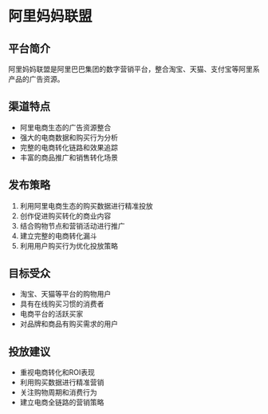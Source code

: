 # 阿里妈妈联盟

## 平台简介
阿里妈妈联盟是阿里巴巴集团的数字营销平台，整合淘宝、天猫、支付宝等阿里系产品的广告资源。

## 渠道特点
- 阿里电商生态的广告资源整合
- 强大的电商数据和购买行为分析
- 完整的电商转化链路和效果追踪
- 丰富的商品推广和销售转化场景

## 发布策略
1. 利用阿里电商生态的购买数据进行精准投放
2. 创作促进购买转化的商业内容
3. 结合购物节点和营销活动进行推广
4. 建立完整的电商转化漏斗
5. 利用用户购买行为优化投放策略

## 目标受众
- 淘宝、天猫等平台的购物用户
- 具有在线购买习惯的消费者
- 电商平台的活跃买家
- 对品牌和商品有购买需求的用户

## 投放建议
- 重视电商转化和ROI表现
- 利用购买数据进行精准营销
- 关注购物周期和消费行为
- 建立电商全链路的营销策略